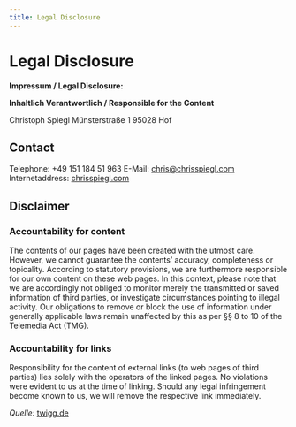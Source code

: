 ```yaml
---
title: Legal Disclosure
---
```


# Legal Disclosure

**Impressum / Legal Disclosure:**

**Inhaltlich Verantwortlich / Responsible for the Content**

Christoph Spiegl
Münsterstraße 1
95028 Hof

## Contact

Telephone: +49 151 184 51 963
E-Mail: [chris@chrisspiegl.com](mailto:chris@chrisspiegl.com)
Internetaddress: [chrisspiegl.com](https://chrisspiegl.com/)

## Disclaimer

### Accountability for content

The contents of our pages have been created with the utmost care. However, we cannot guarantee the contents’ accuracy, completeness or topicality. According to statutory provisions, we are furthermore responsible for our own content on these web pages. In this context, please note that we are accordingly not obliged to monitor merely the transmitted or saved information of third parties, or investigate circumstances pointing to illegal activity. Our obligations to remove or block the use of information under generally applicable laws remain unaffected by this as per §§ 8 to 10 of the Telemedia Act (TMG).

### Accountability for links

Responsibility for the content of external links (to web pages of third parties) lies solely with the operators of the linked pages. No violations were evident to us at the time of linking. Should any legal infringement become known to us, we will remove the respective link immediately.

*Quelle:* [twigg.de](http://www.twigg.de/haftungsausschlussimpressumenglisch.htm)
